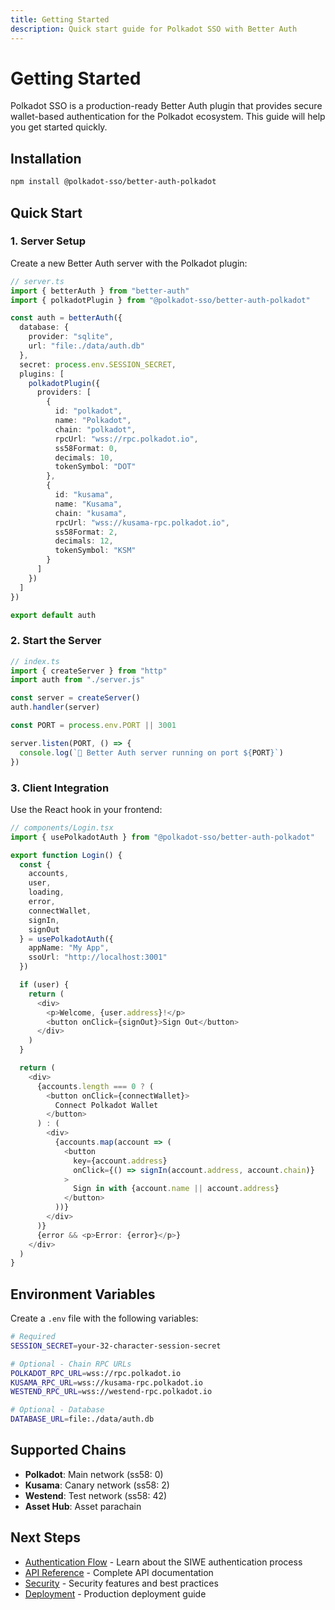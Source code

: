```yaml
---
title: Getting Started
description: Quick start guide for Polkadot SSO with Better Auth
---
```


# Getting Started

Polkadot SSO is a production-ready Better Auth plugin that provides secure wallet-based authentication for the Polkadot ecosystem. This guide will help you get started quickly.

## Installation

```bash
npm install @polkadot-sso/better-auth-polkadot
```

## Quick Start

### 1. Server Setup

Create a new Better Auth server with the Polkadot plugin:

```typescript
// server.ts
import { betterAuth } from "better-auth"
import { polkadotPlugin } from "@polkadot-sso/better-auth-polkadot"

const auth = betterAuth({
  database: {
    provider: "sqlite",
    url: "file:./data/auth.db"
  },
  secret: process.env.SESSION_SECRET,
  plugins: [
    polkadotPlugin({
      providers: [
        {
          id: "polkadot",
          name: "Polkadot",
          chain: "polkadot",
          rpcUrl: "wss://rpc.polkadot.io",
          ss58Format: 0,
          decimals: 10,
          tokenSymbol: "DOT"
        },
        {
          id: "kusama",
          name: "Kusama",
          chain: "kusama",
          rpcUrl: "wss://kusama-rpc.polkadot.io",
          ss58Format: 2,
          decimals: 12,
          tokenSymbol: "KSM"
        }
      ]
    })
  ]
})

export default auth
```

### 2. Start the Server

```typescript
// index.ts
import { createServer } from "http"
import auth from "./server.js"

const server = createServer()
auth.handler(server)

const PORT = process.env.PORT || 3001

server.listen(PORT, () => {
  console.log(`🚀 Better Auth server running on port ${PORT}`)
})
```

### 3. Client Integration

Use the React hook in your frontend:

```typescript
// components/Login.tsx
import { usePolkadotAuth } from "@polkadot-sso/better-auth-polkadot"

export function Login() {
  const { 
    accounts, 
    user, 
    loading, 
    error, 
    connectWallet, 
    signIn, 
    signOut 
  } = usePolkadotAuth({
    appName: "My App",
    ssoUrl: "http://localhost:3001"
  })

  if (user) {
    return (
      <div>
        <p>Welcome, {user.address}!</p>
        <button onClick={signOut}>Sign Out</button>
      </div>
    )
  }

  return (
    <div>
      {accounts.length === 0 ? (
        <button onClick={connectWallet}>
          Connect Polkadot Wallet
        </button>
      ) : (
        <div>
          {accounts.map(account => (
            <button 
              key={account.address}
              onClick={() => signIn(account.address, account.chain)}
            >
              Sign in with {account.name || account.address}
            </button>
          ))}
        </div>
      )}
      {error && <p>Error: {error}</p>}
    </div>
  )
}
```

## Environment Variables

Create a `.env` file with the following variables:

```bash
# Required
SESSION_SECRET=your-32-character-session-secret

# Optional - Chain RPC URLs
POLKADOT_RPC_URL=wss://rpc.polkadot.io
KUSAMA_RPC_URL=wss://kusama-rpc.polkadot.io
WESTEND_RPC_URL=wss://westend-rpc.polkadot.io

# Optional - Database
DATABASE_URL=file:./data/auth.db
```

## Supported Chains

- **Polkadot**: Main network (ss58: 0)
- **Kusama**: Canary network (ss58: 2)
- **Westend**: Test network (ss58: 42)
- **Asset Hub**: Asset parachain

## Next Steps

- [Authentication Flow](./2.authentication-flow.md) - Learn about the SIWE authentication process
- [API Reference](./3.api-reference.md) - Complete API documentation
- [Security](./4.security.md) - Security features and best practices
- [Deployment](./5.production-deployment.md) - Production deployment guide
